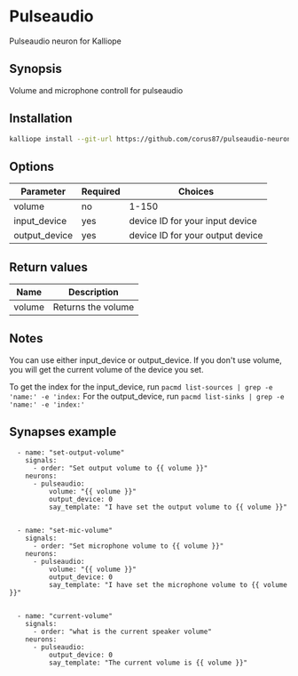 # Pulseaudio
Pulseaudio neuron for Kalliope

## Synopsis
Volume and microphone controll for pulseaudio

## Installation
```bash
kalliope install --git-url https://github.com/corus87/pulseaudio-neuron
```

## Options

| Parameter     | Required | Choices                          |
|---------------|----------|----------------------------------|
| volume        | no       | 1-150                            |
| input_device  | yes      | device ID for your input device  |
| output_device | yes      | device ID for your output device |



## Return values

| Name           | Description                                  |
|----------------|----------------------------------------------|
| volume         | Returns the volume                           |

## Notes
You can use either input_device or output_device. If you don't use volume, you will get the current volume of the device you set. 

To get the index for the input_device, run ```pacmd list-sources | grep -e 'name:' -e 'index:```
For the output_device, run  ```pacmd list-sinks | grep -e 'name:' -e 'index:'```


## Synapses example
```
  - name: "set-output-volume"
    signals:
      - order: "Set output volume to {{ volume }}"
    neurons: 
      - pulseaudio:
          volume: "{{ volume }}"
          output_device: 0
          say_template: "I have set the output volume to {{ volume }}"


  - name: "set-mic-volume"
    signals:
      - order: "Set microphone volume to {{ volume }}"
    neurons: 
      - pulseaudio:
          volume: "{{ volume }}"
          output_device: 0
          say_template: "I have set the microphone volume to {{ volume }}"


  - name: "current-volume"
    signals:
      - order: "what is the current speaker volume"
    neurons: 
      - pulseaudio:
          output_device: 0
          say_template: "The current volume is {{ volume }}"

```

